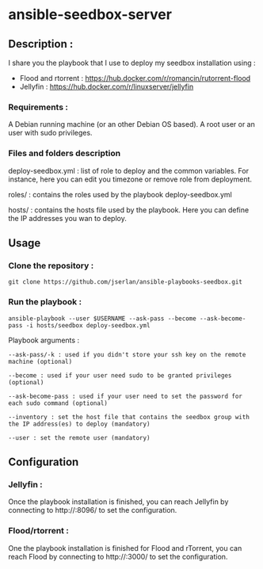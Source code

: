 # ansible-seedbox-server

## Description :

I share you the playbook that I use to deploy my seedbox installation using :
- Flood and rtorrent : https://hub.docker.com/r/romancin/rutorrent-flood
- Jellyfin : https://hub.docker.com/r/linuxserver/jellyfin

### Requirements :

A Debian running machine (or an other Debian OS based).
A root user or an user with sudo privileges.

### Files and folders description

deploy-seedbox.yml : list of role to deploy and the common variables. For instance, here you can edit you timezone or remove role from deployment.

roles/ : contains the roles used by the playbook deploy-seedbox.yml

hosts/ : contains the hosts file used by the playbook. Here you can define the IP addresses you wan to deploy.

## Usage

### Clone the repository :

    git clone https://github.com/jserlan/ansible-playbooks-seedbox.git

### Run the playbook :

    ansible-playbook --user $USERNAME --ask-pass --become --ask-become-pass -i hosts/seedbox deploy-seedbox.yml

Playbook arguments :

    --ask-pass/-k : used if you didn't store your ssh key on the remote machine (optional)

    --become : used if your user need sudo to be granted privileges (optional)

    --ask-become-pass : used if your user need to set the password for each sudo command (optional)

    --inventory : set the host file that contains the seedbox group with the IP address(es) to deploy (mandatory)

    --user : set the remote user (mandatory)

## Configuration

### Jellyfin :

Once the playbook installation is finished, you can reach Jellyfin by connecting to http://<your IP>:8096/ to set the configuration.

### Flood/rtorrent :

One the playbook installation is finished for Flood and rTorrent, you can reach Flood by connecting to http://<your IP>:3000/ to set the configuration.
